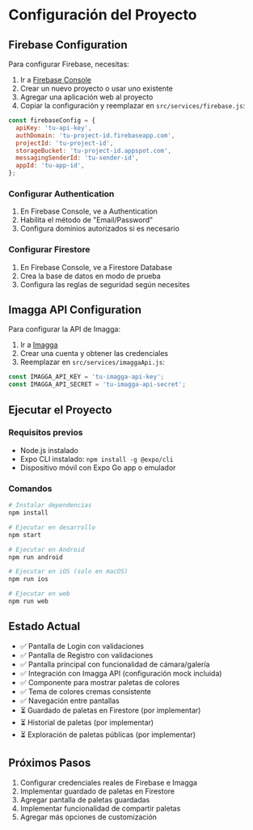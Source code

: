 # Configuración del Proyecto

## Firebase Configuration

Para configurar Firebase, necesitas:

1. Ir a [Firebase Console](https://console.firebase.google.com/)
2. Crear un nuevo proyecto o usar uno existente
3. Agregar una aplicación web al proyecto
4. Copiar la configuración y reemplazar en `src/services/firebase.js`:

```javascript
const firebaseConfig = {
  apiKey: 'tu-api-key',
  authDomain: 'tu-project-id.firebaseapp.com',
  projectId: 'tu-project-id',
  storageBucket: 'tu-project-id.appspot.com',
  messagingSenderId: 'tu-sender-id',
  appId: 'tu-app-id',
};
```

### Configurar Authentication

1. En Firebase Console, ve a Authentication
2. Habilita el método de "Email/Password"
3. Configura dominios autorizados si es necesario

### Configurar Firestore

1. En Firebase Console, ve a Firestore Database
2. Crea la base de datos en modo de prueba
3. Configura las reglas de seguridad según necesites

## Imagga API Configuration

Para configurar la API de Imagga:

1. Ir a [Imagga](https://imagga.com/)
2. Crear una cuenta y obtener las credenciales
3. Reemplazar en `src/services/imaggaApi.js`:

```javascript
const IMAGGA_API_KEY = 'tu-imagga-api-key';
const IMAGGA_API_SECRET = 'tu-imagga-api-secret';
```

## Ejecutar el Proyecto

### Requisitos previos

- Node.js instalado
- Expo CLI instalado: `npm install -g @expo/cli`
- Dispositivo móvil con Expo Go app o emulador

### Comandos

```bash
# Instalar dependencias
npm install

# Ejecutar en desarrollo
npm start

# Ejecutar en Android
npm run android

# Ejecutar en iOS (solo en macOS)
npm run ios

# Ejecutar en web
npm run web
```

## Estado Actual

- ✅ Pantalla de Login con validaciones
- ✅ Pantalla de Registro con validaciones
- ✅ Pantalla principal con funcionalidad de cámara/galería
- ✅ Integración con Imagga API (configuración mock incluida)
- ✅ Componente para mostrar paletas de colores
- ✅ Tema de colores cremas consistente
- ✅ Navegación entre pantallas
- ⏳ Guardado de paletas en Firestore (por implementar)
- ⏳ Historial de paletas (por implementar)
- ⏳ Exploración de paletas públicas (por implementar)

## Próximos Pasos

1. Configurar credenciales reales de Firebase e Imagga
2. Implementar guardado de paletas en Firestore
3. Agregar pantalla de paletas guardadas
4. Implementar funcionalidad de compartir paletas
5. Agregar más opciones de customización
